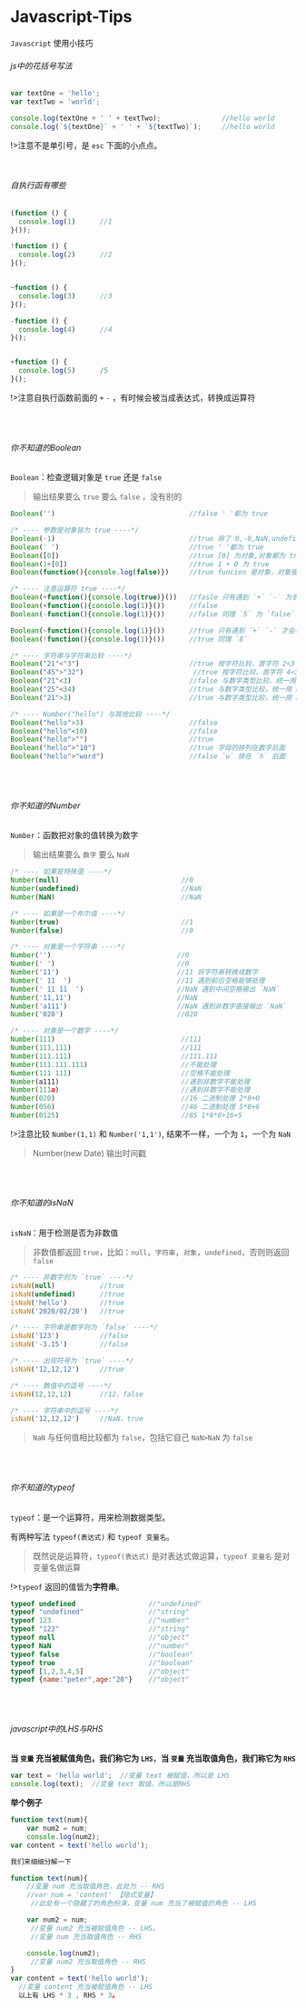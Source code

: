 # Javascript-Tips

`Javascript` 使用小技巧

###### js中的花括号写法

```javascript
var textOne = 'hello';
var textTwo = 'world';

console.log(textOne + ' ' + textTwo);               //hello world
console.log(`${textOne}` + ' ' + `${textTwo}`);     //hello world
```

!>注意不是单引号，是 `esc` 下面的小点点。

<Br>


###### 自执行函有哪些

```javascript
(function () { 
  console.log(1)      //1
}()); 

!function () { 
  console.log(2)      //2
}();


~function () { 
  console.log(3)      //3
}();

-function () { 
  console.log(4)      //4
}();


+function () { 
  console.log(5)      /5
}();

```

!>注意自执行函数前面的 `+` `-` ，有时候会被当成表达式，转换成运算符

<br>
<br>

###### 你不知道的Boolean

`Boolean`：检查逻辑对象是 `true` 还是 `false`

>输出结果要么 `true` 要么 `false` ，没有别的

```javascript
Boolean('')                                 //false ' '都为 true

/* ---- 参数是对象皆为 true ----*/
Boolean(-1)                                 //true 除了 0,-0,NaN,undefined,null,''都为 true
Boolean(' ')                                //true ' '都为 true
Boolean([0])                                //true [0] 为对象,对象都为 true
Boolean(1+[0])                              //true 1 + 0 为 true
Boolean(function(){console.log(false)})     //true funcion 是对象，对象皆为 true

/* ---- 注意运算符 true ----*/
Boolean(+function(){console.log(true)}())   //fasle 只有遇到 `+` `-` 为表达式 为 `false`
Boolean(+function(){console.log(1)}())      //false 
Boolean(-function(){console.log(1)}())      //false 同理 `5` 为 `false`

Boolean(~function(){console.log(1)}())      //true 只有遇到 `+` `-` 才会表达式，才为 `false`
Boolean(!function(){console.log(1)}())      //true 同理 `8` 

/* ---- 字符串与字符串比较 ----*/
Boolean("21"<"3")                           //true 按字符比较，首字符 2<3 返回 `true` 
Boolean("45">"32")                           //true 按字符比较，首字符 4<3 ，后面无论怎样都不用比 返回 `true` 
Boolean("21"<3)                             //false 与数字类型比较，统一用 Number() 转换，21 >3 所以为 `false`
Boolean("25"<34)                            //true 与数字类型比较，统一用 Number() 转换，21 >3 所以为 `false`
Boolean("21">3)                             //true 与数字类型比较，统一用 Number()， Number('hello') 为 NaN 

/* ---- Number("hello") 与其他比较 ----*/
Boolean("hello">3)                          //false 
Boolean("hello"<10)                         //false
Boolean("hello">"")                         //true
Boolean("hello">"10")                       //true 字母的排列在数字后面
Boolean("hello">"word")                     //false `w` 排在 `h` 后面
```

<br>
<br>

###### 你不知道的Number

`Number`：函数把对象的值转换为数字

>输出结果要么 `数字` 要么 `NaN`

```javascript
/* ---- 如果是特殊值 ----*/
Number(null)                              //0
Number(undefined)                         //NaN
Number(NaN)                               //NaN

/* ---- 如果是一个布尔值 ----*/
Number(true)                              //1
Number(false)                             //0

/* ---- 对象是一个字符串 ----*/
Number('')                               //0 
Number(' ')                              //0 
Number('11')                             //11 将字符串转换成数字
Number(' 11  ')                          //11 遇到前后空格能够处理
Number(' 11 11  ')                       //NaN 遇到中间空格输出 `NaN`
Number('11,11')                          //NaN 
Number('a111')                           //NaN 遇到非数字直接输出 `NaN`
Number('020')                            //020

/* ---- 对象是一个数字 ----*/
Number(111)                               //111 
Number(111,111)                           //111 
Number(111.111)                           //111.111 
Number(111.111.111)                       //不能处理
Number(111 111)                           //空格不能处理
Number(a111)                              //遇到非数字不能处理
Number(111a)                              //遇到非数字不能处理
Number(020)                               //16 二进制处理 2*8+0
Number(056)                               //46 二进制处理 5*8+6
Number(0125)                              //85 1*8*8+16+5
```

!>注意比较 `Number(1,1)` 和 `Number('1,1')`, 结果不一样，一个为 `1`，一个为 `NaN`

>Number(new Date) 输出时间戳


<br>
<br>

###### 你不知道的isNaN

`isNaN`：用于检测是否为非数值

>非数值都返回 `true`，比如：`null`，`字符串`，`对象`，`undefined`，否则则返回 `false`


```javascript
/* ---- 非数字则为 `true` ----*/
isNaN(null)           //true
isNaN(undefined)      //true
isNaN('hello')        //true
isNaN('2020/02/20')   //true

/* ---- 字符串是数字则为 `false` ----*/
isNaN('123')          //false
isNaN('-3.15')        //false

/* ---- 出现符号为 `true` ----*/
isNaN('12,12,12')     //true

/* ---- 数值中的逗号 ----*/
isNaN(12,12,12)       //12，false

/* ---- 字符串中的逗号 ----*/
isNaN('12,12,12')     //NaN，true
```

>`NaN` 与任何值相比较都为 `false`，包括它自己 `NaN>NaN` 为 `false`

<br>
<br>


###### 你不知道的typeof

`typeof`：是一个运算符，用来检测数据类型。

有两种写法 `typeof(表达式)` 和 `typeof 变量名`。

>既然说是运算符，`typeof(表达式)` 是对表达式做运算，`typeof 变量名` 是对变量名做运算

!>`typeof` 返回的值皆为**字符串**。

```javascript
typeof undefined                  //"undefined"
typeof "undefined"                //"string"
typeof 123                        //"number"
typeof "123"                      //"string"
typeof null                       //"object"
typeof NaN                        //"number"
typeof false                      //"boolean"
typeof true                       //"boolean"
typeof [1,2,3,4,5]                //"object"
typeof {name:"peter",age:"20"}    //"object"
```


<br>
<br>



###### javascript中的LHS与RHS

**当 `变量` 充当被赋值角色，我们称它为 `LHS`**，**当 `变量` 充当取值角色，我们称它为 `RHS`**


```javascript
var text = 'hello world';  //变量 text 被赋值，所以是 LHS
console.log(text);  //变量 text 取值，所以是RHS
```

**举个例子**

```javascript
function text(num){  
    var num2 = num; 
    console.log(num2);
var content = text('hello world');

我们来细细分解一下

function text(num){  
    //变量 num 充当取值角色，此处为 -- RHS
    //var num = 'content' 【隐式变量】
     //此处有一个隐藏了的角色扮演，变量 num 充当了被赋值的角色 -- LHS

    var num2 = num; 
     //变量 num2 充当被赋值角色 -- LHS。 
     //变量 num 充当取值角色 -- RHS

    console.log(num2);
     //变量 num2 充当取值角色 -- RHS
}
var content = text('hello world');
  //变量 content 充当被赋值角色 -- LHS
  以上有 LHS * 3 , RHS * 3。

```

###### 